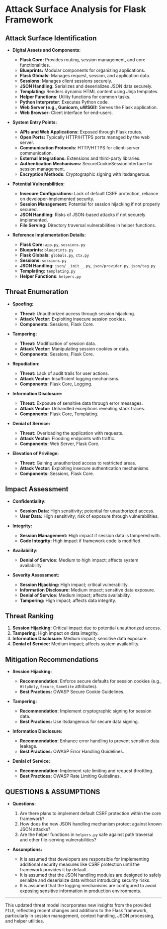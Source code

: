 # Attack Surface Analysis for Flask Framework

## Attack Surface Identification

- **Digital Assets and Components:**
  - **Flask Core:** Provides routing, session management, and core functionalities.
  - **Blueprints:** Modular components for organizing applications.
  - **Flask Globals:** Manages request, session, and application data.
  - **Sessions:** Manages client sessions securely.
  - **JSON Handling:** Serializes and deserializes JSON data securely.
  - **Templating:** Renders dynamic HTML content using Jinja templates.
  - **Helper Functions:** Utility functions for common tasks.
  - **Python Interpreter:** Executes Python code.
  - **Web Server (e.g., Gunicorn, uWSGI):** Serves the Flask application.
  - **Web Browser:** Client interface for end-users.

- **System Entry Points:**
  - **APIs and Web Applications:** Exposed through Flask routes.
  - **Open Ports:** Typically HTTP/HTTPS ports managed by the web server.
  - **Communication Protocols:** HTTP/HTTPS for client-server communication.
  - **External Integrations:** Extensions and third-party libraries.
  - **Authentication Mechanisms:** SecureCookieSessionInterface for session management.
  - **Encryption Methods:** Cryptographic signing with itsdangerous.

- **Potential Vulnerabilities:**
  - **Insecure Configurations:** Lack of default CSRF protection, reliance on developer-implemented security.
  - **Session Management:** Potential for session hijacking if not properly secured.
  - **JSON Handling:** Risks of JSON-based attacks if not securely implemented.
  - **File Serving:** Directory traversal vulnerabilities in helper functions.

- **Reference Implementation Details:**
  - **Flask Core:** `app.py`, `sessions.py`
  - **Blueprints:** `blueprints.py`
  - **Flask Globals:** `globals.py`, `ctx.py`
  - **Sessions:** `sessions.py`
  - **JSON Handling:** `json/__init__.py`, `json/provider.py`, `json/tag.py`
  - **Templating:** `templating.py`
  - **Helper Functions:** `helpers.py`

## Threat Enumeration

- **Spoofing:**
  - **Threat:** Unauthorized access through session hijacking.
  - **Attack Vector:** Exploiting insecure session cookies.
  - **Components:** Sessions, Flask Core.

- **Tampering:**
  - **Threat:** Modification of session data.
  - **Attack Vector:** Manipulating session cookies or data.
  - **Components:** Sessions, Flask Core.

- **Repudiation:**
  - **Threat:** Lack of audit trails for user actions.
  - **Attack Vector:** Insufficient logging mechanisms.
  - **Components:** Flask Core, Logging.

- **Information Disclosure:**
  - **Threat:** Exposure of sensitive data through error messages.
  - **Attack Vector:** Unhandled exceptions revealing stack traces.
  - **Components:** Flask Core, Templating.

- **Denial of Service:**
  - **Threat:** Overloading the application with requests.
  - **Attack Vector:** Flooding endpoints with traffic.
  - **Components:** Web Server, Flask Core.

- **Elevation of Privilege:**
  - **Threat:** Gaining unauthorized access to restricted areas.
  - **Attack Vector:** Exploiting insecure authentication mechanisms.
  - **Components:** Sessions, Flask Core.

## Impact Assessment

- **Confidentiality:**
  - **Session Data:** High sensitivity; potential for unauthorized access.
  - **User Data:** High sensitivity; risk of exposure through vulnerabilities.

- **Integrity:**
  - **Session Management:** High impact if session data is tampered with.
  - **Code Integrity:** High impact if framework code is modified.

- **Availability:**
  - **Denial of Service:** Medium to high impact; affects system availability.

- **Severity Assessment:**
  - **Session Hijacking:** High impact; critical vulnerability.
  - **Information Disclosure:** Medium impact; sensitive data exposure.
  - **Denial of Service:** Medium impact; affects availability.
  - **Tampering:** High impact; affects data integrity.

## Threat Ranking

1. **Session Hijacking:** Critical impact due to potential unauthorized access.
2. **Tampering:** High impact on data integrity.
3. **Information Disclosure:** Medium impact; sensitive data exposure.
4. **Denial of Service:** Medium impact; affects system availability.

## Mitigation Recommendations

- **Session Hijacking:**
  - **Recommendation:** Enforce secure defaults for session cookies (e.g., `HttpOnly`, `Secure`, `SameSite` attributes).
  - **Best Practices:** OWASP Secure Cookie Guidelines.

- **Tampering:**
  - **Recommendation:** Implement cryptographic signing for session data.
  - **Best Practices:** Use itsdangerous for secure data signing.

- **Information Disclosure:**
  - **Recommendation:** Enhance error handling to prevent sensitive data leakage.
  - **Best Practices:** OWASP Error Handling Guidelines.

- **Denial of Service:**
  - **Recommendation:** Implement rate limiting and request throttling.
  - **Best Practices:** OWASP Rate Limiting Guidelines.

## QUESTIONS & ASSUMPTIONS

- **Questions:**
  1. Are there plans to implement default CSRF protection within the core framework?
  2. How does the new JSON handling mechanism protect against known JSON attacks?
  3. Are the helper functions in `helpers.py` safe against path traversal and other file-serving vulnerabilities?

- **Assumptions:**
  - It is assumed that developers are responsible for implementing additional security measures like CSRF protection until the framework provides it by default.
  - It is assumed that the JSON handling modules are designed to safely serialize and deserialize data without introducing security risks.
  - It is assumed that the logging mechanisms are configured to avoid exposing sensitive information in production environments.

---

This updated threat model incorporates new insights from the provided `FILE`, reflecting recent changes and additions to the Flask framework, particularly in session management, context handling, JSON processing, and helper utilities.
